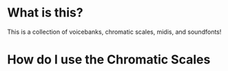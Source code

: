 # What is this?
This is a collection of voicebanks, chromatic scales, midis, and soundfonts!
# How do I use the Chromatic Scales
